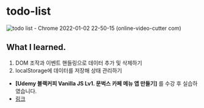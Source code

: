 # todo-list

![todo list - Chrome 2022-01-02 22-50-15 (online-video-cutter com)](https://user-images.githubusercontent.com/76807107/147878768-94aea88c-a19e-42be-9554-5bdc0e406212.gif)

## What I learned.
1. DOM 조작과 이벤트 핸들링으로 데이터 추가 및 삭제하기
2. localStorage에 데이터를 저장해 상태 관리하기

- **[Udemy 블랙커피 Vanilla JS Lv1. 문벅스 카페 메뉴 앱 만들기]** 를 수강 후 실습하였습니다.
- [링크](https://github.com/blackcoffee-study/moonbucks-menu)